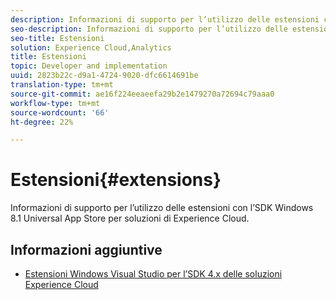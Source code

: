```yaml
---
description: Informazioni di supporto per l’utilizzo delle estensioni con l’SDK Windows 8.1 Universal App Store per  soluzioni di Experience Cloud.
seo-description: Informazioni di supporto per l’utilizzo delle estensioni con l’SDK Windows 8.1 Universal App Store per  soluzioni di Experience Cloud.
seo-title: Estensioni
solution: Experience Cloud,Analytics
title: Estensioni
topic: Developer and implementation
uuid: 2823b22c-d9a1-4724-9020-dfc6614691be
translation-type: tm+mt
source-git-commit: ae16f224eeaeefa29b2e1479270a72694c79aaa0
workflow-type: tm+mt
source-wordcount: '66'
ht-degree: 22%

---
```



# Estensioni{#extensions}

Informazioni di supporto per l’utilizzo delle estensioni con l’SDK Windows 8.1 Universal App Store per  soluzioni di Experience Cloud.

## Informazioni aggiuntive

+ [Estensioni Windows Visual Studio per l’SDK 4.x delle soluzioni Experience Cloud](/help/windows-appstore/extensions/win-vse-4x.md)
